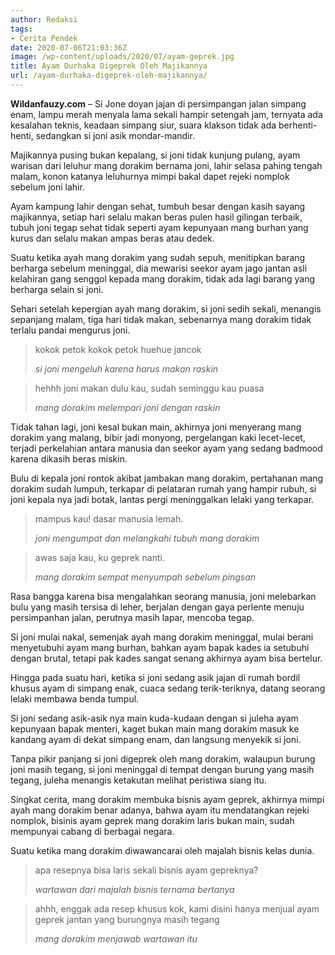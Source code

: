 ```yaml
---
author: Redaksi
tags:
- Cerita Pendek
date: 2020-07-06T21:03:36Z
image: /wp-content/uploads/2020/07/ayam-geprek.jpg
title: Ayam Durhaka Digeprek Oleh Majikannya
url: /ayam-durhaka-digeprek-oleh-majikannya/
---
```


**Wildanfauzy.com** &#8211; Si Jone doyan jajan di persimpangan jalan simpang enam, lampu merah menyala lama sekali hampir setengah jam, ternyata ada kesalahan teknis, keadaan simpang siur, suara klakson tidak ada berhenti-henti, sedangkan si joni asik mondar-mandir.

Majikannya pusing bukan kepalang, si joni tidak kunjung pulang, ayam warisan dari leluhur mang dorakim bernama joni, lahir selasa pahing tengah malam, konon katanya leluhurnya mimpi bakal dapet rejeki nomplok sebelum joni lahir.

Ayam kampung lahir dengan sehat, tumbuh besar dengan kasih sayang majikannya, setiap hari selalu makan beras pulen hasil gilingan terbaik, tubuh joni tegap sehat tidak seperti ayam kepunyaan mang burhan yang kurus dan selalu makan ampas beras atau dedek.

Suatu ketika ayah mang dorakim yang sudah sepuh, menitipkan barang berharga sebelum meninggal, dia mewarisi seekor ayam jago jantan asli kelahiran gang senggol kepada mang dorakim, tidak ada lagi barang yang berharga selain si joni.

Sehari setelah kepergian ayah mang dorakim, si joni sedih sekali, menangis sepanjang malam, tiga hari tidak makan, sebenarnya mang dorakim tidak terlalu pandai mengurus joni.

<blockquote class="wp-block-quote">
  <p>
    kokok petok kokok petok huehue jancok
  </p>
  
  <cite>si joni mengeluh karena harus makan raskin</cite>
</blockquote>

<blockquote class="wp-block-quote">
  <p>
    hehhh joni makan dulu kau, sudah seminggu kau puasa
  </p>
  
  <cite>mang dorakim melempari joni dengan raskin</cite>
</blockquote>

Tidak tahan lagi, joni kesal bukan main, akhirnya joni menyerang mang dorakim yang malang, bibir jadi monyong, pergelangan kaki lecet-lecet, terjadi perkelahian antara manusia dan seekor ayam yang sedang badmood karena dikasih beras miskin.

Bulu di kepala joni rontok akibat jambakan mang dorakim, pertahanan mang dorakim sudah lumpuh, terkapar di pelataran rumah yang hampir rubuh, si joni kepala nya jadi botak, lantas pergi meninggalkan lelaki yang terkapar.

<blockquote class="wp-block-quote">
  <p>
    mampus kau! dasar manusia lemah.
  </p>
  
  <cite>joni mengumpat dan melangkahi tubuh mang dorakim</cite>
</blockquote>

<blockquote class="wp-block-quote">
  <p>
    awas saja kau, ku geprek nanti.
  </p>
  
  <cite>mang dorakim sempat menyumpah sebelum pingsan</cite>
</blockquote>

Rasa bangga karena bisa mengalahkan seorang manusia, joni melebarkan bulu yang masih tersisa di leher, berjalan dengan gaya perlente menuju persimpanhan jalan, perutnya masih lapar, mencoba tegap.

Si joni mulai nakal, semenjak ayah mang dorakim meninggal, mulai berani menyetubuhi ayam mang burhan, bahkan ayam bapak kades ia setubuhi dengan brutal, tetapi pak kades sangat senang akhirnya ayam bisa bertelur.

Hingga pada suatu hari, ketika si joni sedang asik jajan di rumah bordil khusus ayam di simpang enak, cuaca sedang terik-teriknya, datang seorang lelaki membawa benda tumpul.

Si joni sedang asik-asik nya main kuda-kudaan dengan si juleha ayam kepunyaan bapak menteri, kaget bukan main mang dorakim masuk ke kandang ayam di dekat simpang enam, dan langsung menyekik si joni.

Tanpa pikir panjang si joni digeprek oleh mang dorakim, walaupun burung joni masih tegang, si joni meninggal di tempat dengan burung yang masih tegang, juleha menangis ketakutan melihat peristiwa siang itu.

Singkat cerita, mang dorakim membuka bisnis ayam geprek, akhirnya mimpi ayah mang dorakim benar adanya, bahwa ayam itu mendatangkan rejeki nomplok, bisinis ayam geprek mang dorakim laris bukan main, sudah mempunyai cabang di berbagai negara.

Suatu ketika mang dorakim diwawancarai oleh majalah bisnis kelas dunia.

<blockquote class="wp-block-quote">
  <p>
    apa resepnya bisa laris sekali bisnis ayam gepreknya?
  </p>
  
  <cite>wartawan dari majalah bisnis ternama bertanya</cite>
</blockquote>

<blockquote class="wp-block-quote">
  <p>
    ahhh, enggak ada resep khusus kok, kami disini hanya menjual ayam geprek jantan yang burungnya masih tegang
  </p>
  
  <cite>mang dorakim menjawab wartawan itu</cite>
</blockquote>
